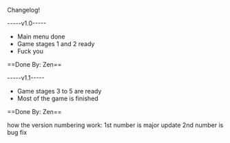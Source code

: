 Changelog! 


-----v1.0-----
- Main menu done
- Game stages 1 and 2 ready
- Fuck you

==Done By: Zen==

-----v1.1-----
- Game stages 3 to 5 are ready
- Most of the game is finished

==Done By: Zen==


how the version numbering work: 
1st number is major update
2nd number is bug fix
